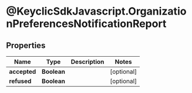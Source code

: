 # @KeyclicSdkJavascript.OrganizationPreferencesNotificationReport

## Properties
Name | Type | Description | Notes
------------ | ------------- | ------------- | -------------
**accepted** | **Boolean** |  | [optional] 
**refused** | **Boolean** |  | [optional] 


